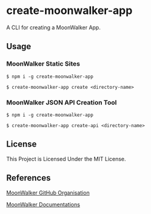 # create-moonwalker-app

A CLI for creating a MoonWalker App.

## Usage

### MoonWalker Static Sites
```
$ npm i -g create-moonwalker-app 

$ create-moonwalker-app create <directory-name>
```

### MoonWalker JSON API Creation Tool
```
$ npm i -g create-moonwalker-app

$ create-moonwalker-app create-api <directory-name>
```

## License

This Project is Licensed Under the MIT License.

## References

[MoonWalker GitHub Organisation](https://github.com/MoonWalkerHTTP)

[MoonWalker Documentations](https://github.com/MoonWalkerHTTP/moonwalker-docs)